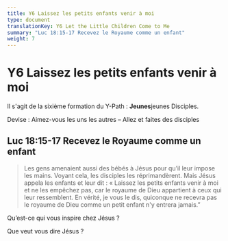 ```yaml
---
title: Y6 Laissez les petits enfants venir à moi
type: document
translationKey: Y6 Let the Little Children Come to Me
summary: "Luc 18:15-17 Recevez le Royaume comme un enfant"
weight: 7
---
```

# Y6 Laissez les petits enfants venir à moi

Il s'agit de la sixième formation du Y-Path : **Jeunes**jeunes Disciples.

Devise : Aimez-vous les uns les autres – Allez et faites des disciples

## Luc 18:15-17 Recevez le Royaume comme un enfant

>   Les gens amenaient aussi des bébés à Jésus pour qu’il leur impose les mains. Voyant cela, les disciples les réprimandèrent. Mais Jésus appela les enfants et leur dit : « Laissez les petits enfants venir à moi et ne les empêchez pas, car le royaume de Dieu appartient à ceux qui leur ressemblent. En vérité, je vous le dis, quiconque ne recevra pas le royaume de Dieu comme un petit enfant n'y entrera jamais.”

Qu’est-ce qui vous inspire chez Jésus ?

Que veut vous dire Jésus ?

